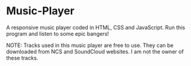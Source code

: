 # Music-Player
A responsive music player coded in HTML, CSS and JavaScript. Run this program and listen to some epic bangers! 

NOTE: Tracks used in this music player are free to use. They can be downloaded from NCS and SoundCloud websites. I am not the owner of these tracks.
